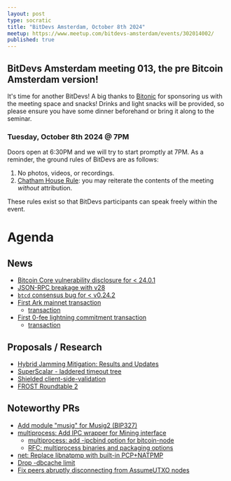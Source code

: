 ```yaml
---
layout: post
type: socratic
title: "BitDevs Amsterdam, October 8th 2024"
meetup: https://www.meetup.com/bitdevs-amsterdam/events/302014002/
published: true
---
```


## BitDevs Amsterdam meeting 013, the pre Bitcoin Amsterdam version!

It's time for another BitDevs! A big thanks to [Bitonic](https://bitonic.nl/) for sponsoring us with the meeting space and snacks! Drinks and light snacks will be provided, so please ensure you have some dinner beforehand or bring it along to the seminar.

### Tuesday, October 8th 2024 @ 7PM

Doors open at 6:30PM and we will try to start promptly at 7PM. As a reminder, the ground rules of BitDevs are as follows:

1. No photos, videos, or recordings.
1. [Chatham House Rule](https://en.wikipedia.org/wiki/Chatham_House_Rule): you may
   reiterate the contents of the meeting *without* attribution.

These rules exist so that BitDevs participants can speak freely within the event.

# Agenda

## News

* [Bitcoin Core vulnerability disclosure for < 24.0.1](https://bitcoincore.org/en/2024/09/18/disclose-headers-oom/)
* [JSON-RPC breakage with v28](https://github.com/bitcoin/bitcoin/issues/31039)
* [`btcd` consensus bug for < v0.24.2](https://delvingbitcoin.org/t/non-disclosure-of-a-consensus-bug-in-btcd/1177)
* [First Ark mainnet transaction](https://x.com/2ndbtc/status/1837530708560302522)
  * [transaction](https://mempool.space/tx/f07ebf51e4aed1fef7fc1bb16b72bce56294a512bf0da9fd61db18612b4201c9?mode=details)
* [First 0-fee lightning commitment transaction](https://x.com/realtbast/status/1834213774674247987)
  * [transaction](https://mempool.space/testnet4/tx/85f2256c8d6d61498c074d53912d1f0ef907ee508bb06f5701f3826432ba53b8)

## Proposals / Research

* [Hybrid Jamming Mitigation: Results and Updates](https://delvingbitcoin.org/t/hybrid-jamming-mitigation-results-and-updates/1147)
* [SuperScalar - laddered timeout tree](https://delvingbitcoin.org/t/superscalar-laddered-timeout-tree-structured-decker-wattenhofer-factories/1143/11)
* [Shielded client-side-validation](https://github.com/ShieldedCSV/ShieldedCSV)
* [FROST Roundtable 2](https://developer.blockchaincommons.com/frost/meeting2/)

## Noteworthy PRs

* [Add module "musig" for Musig2 (BIP327)](https://github.com/bitcoin-core/secp256k1/pull/1479)
* [multiprocess: Add IPC wrapper for Mining interface](https://github.com/bitcoin/bitcoin/pull/30510)
  * [multiprocess: add -ipcbind option for bitcoin-node](https://github.com/bitcoin/bitcoin/pull/30510)
  * [RFC: multiprocess binaries and packaging options](https://github.com/bitcoin/bitcoin/issues/30983)
* [net: Replace libnatpmp with built-in PCP+NATPMP](https://github.com/bitcoin/bitcoin/pull/30043)
* [Drop -dbcache limit](https://github.com/bitcoin/bitcoin/pull/28358/)
* [Fix peers abruptly disconnecting from AssumeUTXO nodes](https://github.com/bitcoin/bitcoin/pull/30807)
